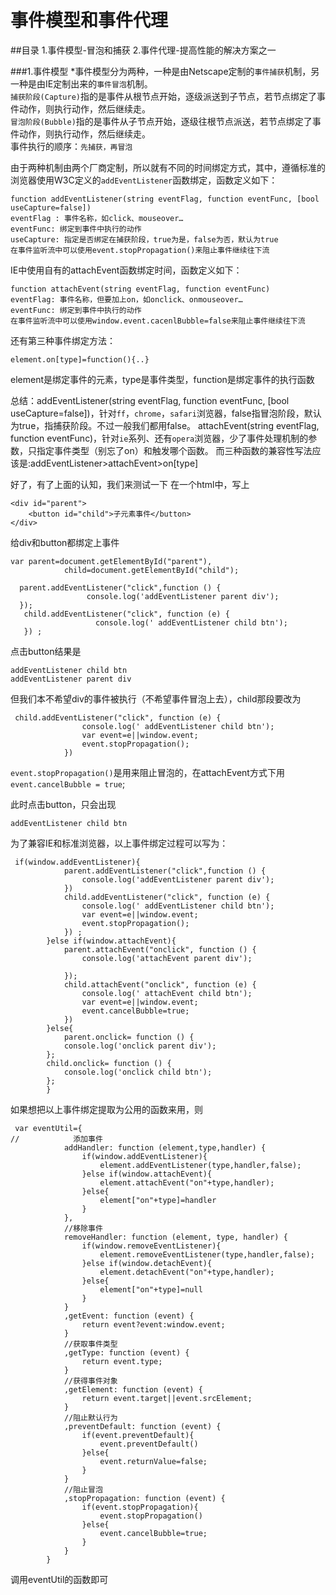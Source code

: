 # 事件模型和事件代理
##目录
1.事件模型-冒泡和捕获
2.事件代理-提高性能的解决方案之一

###1.事件模型
*事件模型分为两种，一种是由Netscape定制的`事件捕获`机制，另一种是由IE定制出来的`事件冒泡`机制。<br/>
`捕获阶段(Capture)`指的是事件从根节点开始，逐级派送到子节点，若节点绑定了事件动作，则执行动作，然后继续走。<br/>
`冒泡阶段(Bubble)`指的是事件从子节点开始，逐级往根节点派送，若节点绑定了事件动作，则执行动作，然后继续走。<br/>
事件执行的顺序：`先捕获，再冒泡`<br/>

由于两种机制由两个厂商定制，所以就有不同的时间绑定方式，其中，遵循标准的浏览器使用W3C定义的`addEventListener`函数绑定，函数定义如下：
`````
function addEventListener(string eventFlag, function eventFunc, [bool useCapture=false])
eventFlag : 事件名称，如click、mouseover…
eventFunc: 绑定到事件中执行的动作
useCapture: 指定是否绑定在捕获阶段，true为是，false为否，默认为true
在事件监听流中可以使用event.stopPropagation()来阻止事件继续往下流

`````
IE中使用自有的attachEvent函数绑定时间，函数定义如下：
``````
function attachEvent(string eventFlag, function eventFunc)
eventFlag: 事件名称，但要加上on，如onclick、onmouseover…
eventFunc: 绑定到事件中执行的动作
在事件监听流中可以使用window.event.cacenlBubble=false来阻止事件继续往下流

```````
还有第三种事件绑定方法：
````
element.on[type]=function(){..}
````
element是绑定事件的元素，type是事件类型，function是绑定事件的执行函数

总结：addEventListener(string eventFlag, function eventFunc, [bool useCapture=false])，针对`ff`，`chrome`，`safari`浏览器，false指冒泡阶段，默认为true，指捕获阶段。不过一般我们都用false。
 attachEvent(string eventFlag, function eventFunc)，针对`ie`系列、还有`opera`浏览器，少了事件处理机制的参数，只指定事件类型（别忘了on）和触发哪个函数。
 而三种函数的兼容性写法应该是:addEventListener>attachEvent>on[type]

好了，有了上面的认知，我们来测试一下
在一个html中，写上
```
<div id="parent">
    <button id="child">子元素事件</button>
</div>
```
给div和button都绑定上事件
```
var parent=document.getElementById("parent"),
            child=document.getElementById("child");

  parent.addEventListener("click",function () {
                 console.log('addEventListener parent div');
  });
   child.addEventListener("click", function (e) {
                   console.log(' addEventListener child btn');
   }) ;
```
点击button结果是

```
addEventListener child btn
addEventListener parent div

```

但我们本不希望div的事件被执行（不希望事件冒泡上去），child那段要改为
```
 child.addEventListener("click", function (e) {
                console.log(' addEventListener child btn');
                var event=e||window.event;
                event.stopPropagation();
            })
```
`event.stopPropagation()`是用来阻止冒泡的，在attachEvent方式下用 `event.cancelBubble = true`;

此时点击button，只会出现
```
addEventListener child btn
```
为了兼容IE和标准浏览器，以上事件绑定过程可以写为：
````
 if(window.addEventListener){
            parent.addEventListener("click",function () {
                console.log('addEventListener parent div');
            })
            child.addEventListener("click", function (e) {
                console.log(' addEventListener child btn');
                var event=e||window.event;
                event.stopPropagation();
            }) ;
        }else if(window.attachEvent){
            parent.attachEvent("onclick", function () {
                console.log('attachEvent parent div');

            });
            child.attachEvent("onclick", function (e) {
                console.log(' attachEvent child btn');
                var event=e||window.event;
                event.cancelBubble=true;
            })
        }else{
            parent.onclick= function () {
            console.log('onclick parent div');
        };
        child.onclick= function () {
            console.log('onclick child btn');
        };
        }
````
如果想把以上事件绑定提取为公用的函数来用，则

````
 var eventUtil={
//            添加事件
            addHandler: function (element,type,handler) {
                if(window.addEventListener){
                    element.addEventListener(type,handler,false);
                }else if(window.attachEvent){
                    element.attachEvent("on"+type,handler);
                }else{
                    element["on"+type]=handler
                }
            },
            //移除事件
            removeHandler: function (element, type, handler) {
                if(window.removeEventListener){
                    element.removeEventListener(type,handler,false);
                }else if(window.detachEvent){
                    element.detachEvent("on"+type,handler);
                }else{
                    element["on"+type]=null
                }
            }
            ,getEvent: function (event) {
                return event?event:window.event;
            }
            //获取事件类型
            ,getType: function (event) {
                return event.type;
            }
            //获得事件对象
            ,getElement: function (event) {
                return event.target||event.srcElement;
            }
            //阻止默认行为
            ,preventDefault: function (event) {
                if(event.preventDefault){
                    event.preventDefault()
                }else{
                    event.returnValue=false;
                }
            }
            //阻止冒泡
            ,stopPropagation: function (event) {
                if(event.stopPropagation){
                    event.stopPropagation()
                }else{
                    event.cancelBubble=true;
                }
            }
        }
````
调用eventUtil的函数即可








